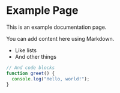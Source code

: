 # Example Page

This is an example documentation page.

You can add content here using Markdown.

- Like lists
- And other things

```javascript
// And code blocks
function greet() {
  console.log("Hello, world!");
}
``` 